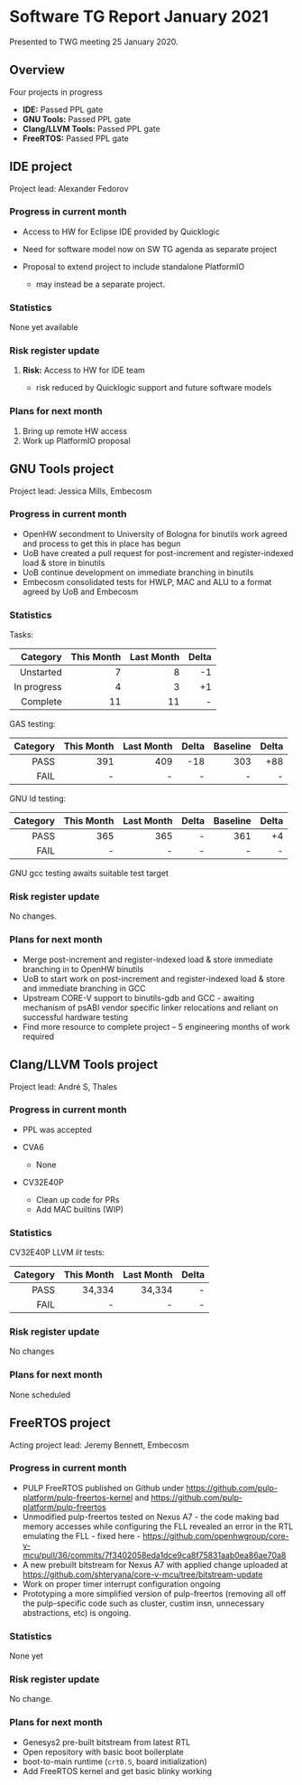 # Software TG Report January 2021

Presented to TWG meeting 25 January 2020.

## Overview

Four projects in progress

* **IDE:** Passed PPL gate
* **GNU Tools:** Passed PPL gate
* **Clang/LLVM Tools:** Passed PPL gate
* **FreeRTOS:** Passed PPL gate

## IDE project

Project lead: Alexander Fedorov

### Progress in current month

* Access to HW for Eclipse IDE provided by Quicklogic
* Need for software model now on SW TG agenda as separate project
* Proposal to extend project to include standalone PlatformIO

  * may instead be a separate project.

### Statistics

None yet available

### Risk register update

1. **Risk:** Access to HW for IDE team

   - risk reduced by Quicklogic support and future software models

### Plans for next month

1. Bring up remote HW access
2. Work up PlatformIO proposal

## GNU Tools project

Project lead: Jessica Mills, Embecosm

### Progress in current month

* OpenHW secondment to University of Bologna for binutils work agreed and process to get this in place has begun
* UoB have created a pull request for post-increment and register-indexed load & store in binutils
* UoB continue development on immediate branching in binutils
* Embecosm consolidated tests for HWLP, MAC and ALU to a format agreed by UoB and Embecosm

### Statistics

Tasks:

| Category    | This Month | Last Month | Delta    |
| -----------:| ----------:| ----------:| --------:|
| Unstarted   | 7          | 8          | -1       |
| In progress | 4          | 3          | +1       |
| Complete    | 11         | 11         | -        |

GAS testing:

| Category    | This Month | Last Month   | Delta      | Baseline   | Delta      |
| -----------:| ---------: | ---------:   | ---------: | ---------: | ---------: |
| PASS        | 391        | 409          | -18        | 303        | +88       |
| FAIL        | -          | -            | -          | -          | -          |

GNU ld testing:

| Category    | This Month | Last Month   | Delta      | Baseline   | Delta      |
| -----------:| ---------: | ---------:   | ---------: | ---------: | ---------: |
| PASS        | 365        | 365          | -          | 361        | +4         |
| FAIL        | -          | -            | -          | -          | -          |

GNU gcc testing awaits suitable test target

### Risk register update

No changes.

### Plans for next month

* Merge post-increment and register-indexed load & store immediate branching in to OpenHW binutils
* UoB to start work on post-increment and register-indexed load & store and immediate branching in GCC
* Upstream CORE-V support to binutils-gdb and GCC - awaiting mechanism of psABI vendor specific linker relocations and reliant on successful hardware testing
* Find more resource to complete project – 5 engineering months of work required

## Clang/LLVM Tools project

Project lead: André S, Thales

### Progress in current month

* PPL was accepted

* CVA6

  * None

* CV32E40P

   * Clean up code for PRs
   * Add MAC builtins (WIP)

### Statistics

CV32E40P LLVM *lit* tests:

| Category    | This Month | Last Month | Delta |
| -----------:| ----------:| ----------:| -----:|
| PASS        | 34,334     | 34,334     | -     |
| FAIL        | -          | -          | -     |

### Risk register update

No changes

### Plans for next month

None scheduled

## FreeRTOS project

Acting project lead: Jeremy Bennett, Embecosm

### Progress in current month

* PULP FreeRTOS published on Github under https://github.com/pulp-platform/pulp-freertos-kernel and https://github.com/pulp-platform/pulp-freertos
* Unmodified pulp-freertos tested on Nexus A7 - the code making bad memory accesses while configuring the FLL revealed an error in the RTL emulating the FLL - fixed here - https://github.com/openhwgroup/core-v-mcu/pull/36/commits/7f3402058eda1dce9ca8f75831aab0ea86ae70a8
* A new prebuilt bitstream for Nexus A7 with applied change uploaded at https://github.com/shteryana/core-v-mcu/tree/bitstream-update
* Work on proper timer interrupt configuration ongoing
* Prototyping a more simplified version of pulp-freertos (removing all off the pulp-specific code such as cluster, custim insn, unnecessary abstractions, etc) is ongoing.

### Statistics

None yet

### Risk register update

No change.

### Plans for next month

* Genesys2 pre-built bitstream from latest RTL
* Open repository with basic boot boilerplate
* boot-to-main runtime (`crt0.S`, board initialization)
* Add FreeRTOS kernel and get basic blinky working

